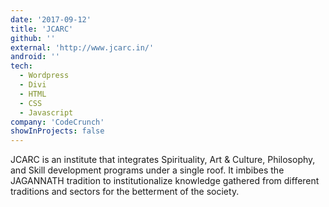 ```yaml
---
date: '2017-09-12'
title: 'JCARC'
github: ''
external: 'http://www.jcarc.in/'
android: ''
tech:
  - Wordpress
  - Divi
  - HTML
  - CSS
  - Javascript
company: 'CodeCrunch'
showInProjects: false
---
```


JCARC is an institute that integrates Spirituality, Art & Culture, Philosophy, and Skill development programs under a single roof. It imbibes the JAGANNATH tradition to institutionalize knowledge gathered from different traditions and sectors for the betterment of the society.
